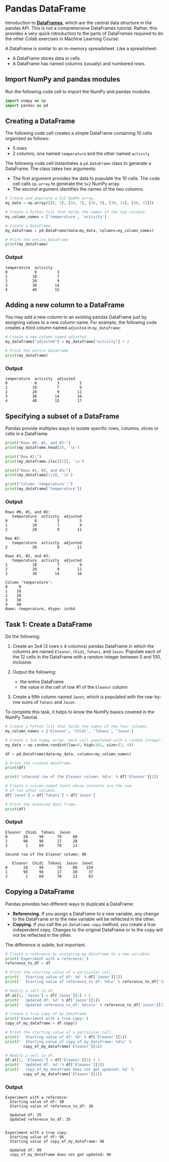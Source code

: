 # Pandas DataFrame

Introduction to [**DataFrames**](https://pandas.pydata.org/pandas-docs/stable/reference/api/pandas.DataFrame.html), which are the central data structure in the pandas API. This is not a comprehensive DataFrames tutorial. Rather, this provides a very quick introduction to the parts of DataFrames required to do the other Colab exercises in Machine Learning Course.

A DataFrame is similar to an in-memory spreadsheet. Like a spreadsheet:

  * A DataFrame stores data in cells. 
  * A DataFrame has named columns (usually) and numbered rows.

## Import NumPy and pandas modules

Run the following code cell to import the NumPy and pandas modules. 

```python
import numpy as np
import pandas as pd
```

## Creating a DataFrame

The following code cell creates a simple DataFrame containing 10 cells organized as follows:

  * 5 rows
  * 2 columns, one named `temperature` and the other named `activity`

The following code cell instantiates a `pd.DataFrame` class to generate a DataFrame. The class takes two arguments:

  * The first argument provides the data to populate the 10 cells. The code cell calls `np.array` to generate the `5x2` NumPy array.
  * The second argument identifies the names of the two columns.

```python
# Create and populate a 5x2 NumPy array.
my_data = np.array([[0, 3], [10, 7], [20, 9], [30, 14], [40, 15]])

# Create a Python list that holds the names of the two columns.
my_column_names = ['temperature', 'activity']

# Create a DataFrame.
my_dataframe = pd.DataFrame(data=my_data, columns=my_column_names)

# Print the entire DataFrame
print(my_dataframe)
```

### Output


```
temperature  activity
0            0         3
1           10         7
2           20         9
3           30        14
4           40        15
```

## Adding a new column to a DataFrame

You may add a new column to an existing pandas DataFrame just by assigning values to a new column name. For example, the following code creates a third column named `adjusted` in `my_dataframe`:

```python
# Create a new column named adjusted.
my_dataframe["adjusted"] = my_dataframe["activity"] + 2

# Print the entire DataFrame
print(my_dataframe)
```

### Output


```
temperature  activity  adjusted
0            0         3         5
1           10         7         9
2           20         9        11
3           30        14        16
4           40        15        17
```

## Specifying a subset of a DataFrame

Pandas provide multiples ways to isolate specific rows, columns, slices or cells in a DataFrame.

```python
print("Rows #0, #1, and #2:")
print(my_dataframe.head(3), '\n')

print("Row #2:")
print(my_dataframe.iloc[[2]], '\n')

print("Rows #1, #2, and #3:")
print(my_dataframe[1:4], '\n')

print("Column 'temperature':")
print(my_dataframe['temperature'])
```

### Output


```
Rows #0, #1, and #2:
   temperature  activity  adjusted
0            0         3         5
1           10         7         9
2           20         9        11 

Row #2:
   temperature  activity  adjusted
2           20         9        11 

Rows #1, #2, and #3:
   temperature  activity  adjusted
1           10         7         9
2           20         9        11
3           30        14        16 

Column 'temperature':
0     0
1    10
2    20
3    30
4    40
Name: temperature, dtype: int64
```

## Task 1: Create a DataFrame

Do the following:

  1. Create an 3x4 (3 rows x 4 columns) pandas DataFrame in which the columns are named `Eleanor`,  `Chidi`, `Tahani`, and `Jason`.  Populate each of the 12 cells in the DataFrame with a random integer between 0 and 100, inclusive.

  2. Output the following:

     * the entire DataFrame
     * the value in the cell of row #1 of the `Eleanor` column

  3. Create a fifth column named `Janet`, which is populated with the row-by-row sums of `Tahani` and `Jason`.

To complete this task, it helps to know the NumPy basics covered in the NumPy Tutorial.

```python
# Create a Python list that holds the names of the four columns.
my_column_names = ['Eleanor', 'Chidi', 'Tahani', 'Jason']

# Create a 3x4 numpy array, each cell populated with a random integer.
my_data = np.random.randint(low=0, high=101, size=(3, 4))

df = pd.DataFrame(data=my_data, columns=my_column_names)

# Print the created dataframe.
print(df)

print('\nSecond row of the Eleanor column: %d\n' % df['Eleanor'][1])

# Create a column named Janet whose contents are the sum
# of two other columns.
df['Janet'] = df['Tahani'] + df['Jason']

# Print the enhanced data frame.
print(df)
```

### Output


```
Eleanor  Chidi  Tahani  Jason
0       28     99      79     80
1       90     96      17     20
2        1     69      70     13

Second row of the Eleanor column: 90

   Eleanor  Chidi  Tahani  Jason  Janet
0       28     99      79     80    159
1       90     96      17     20     37
2        1     69      70     13     83
```

## Copying a DataFrame

Pandas provides two different ways to duplicate a DataFrame:

* **Referencing.** If you assign a DataFrame to a new variable, any change to the DataFrame or to the new variable will be reflected in the other. 
* **Copying.** If you call the `pd.DataFrame.copy` method, you create a true independent copy.  Changes to the original DataFrame or to the copy will not be reflected in the other. 

The difference is subtle, but important.

```python
# Create a reference by assigning my_dataframe to a new variable.
print('Experiment with a reference:')
reference_to_df = df

# Print the starting value of a particular cell.
print('  Starting value of df: %d' % df['Jason'][1])
print('  Starting value of reference_to_df: %d\n' % reference_to_df['Jason'][1])

# Modify a cell in df.
df.at[1, 'Jason'] = df['Jason'][1] + 5
print('  Updated df: %d' % df['Jason'][1])
print('  Updated reference_to_df: %d\n\n' % reference_to_df['Jason'][1])

# Create a true copy of my_dataframe
print('Experiment with a true copy:')
copy_of_my_dataframe = df.copy()

# Print the starting value of a particular cell.
print('  Starting value of df: %d' % df['Eleanor'][1])
print('  Starting value of copy_of_my_dataframe: %d\n' % 
        copy_of_my_dataframe['Eleanor'][1])

# Modify a cell in df.
df.at[1, 'Eleanor'] = df['Eleanor'][1] + 3
print('  Updated df: %d' % df['Eleanor'][1])
print('  copy_of_my_dataframe does not get updated: %d' %
        copy_of_my_dataframe['Eleanor'][1])
```

### Output


```
Experiment with a reference:
  Starting value of df: 30
  Starting value of reference_to_df: 30

  Updated df: 35
  Updated reference_to_df: 35


Experiment with a true copy:
  Starting value of df: 96
  Starting value of copy_of_my_dataframe: 96

  Updated df: 99
  copy_of_my_dataframe does not get updated: 96
```
